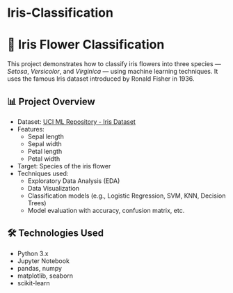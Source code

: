 # Iris-Classification

# 🌸 Iris Flower Classification

This project demonstrates how to classify iris flowers into three species — *Setosa*, *Versicolor*, and *Virginica* — using machine learning techniques. It uses the famous Iris dataset introduced by Ronald Fisher in 1936.

## 📊 Project Overview

- Dataset: [UCI ML Repository - Iris Dataset](https://archive.ics.uci.edu/ml/datasets/iris)
- Features:
  - Sepal length
  - Sepal width
  - Petal length
  - Petal width
- Target: Species of the iris flower
- Techniques used:
  - Exploratory Data Analysis (EDA)
  - Data Visualization
  - Classification models (e.g., Logistic Regression, SVM, KNN, Decision Trees)
  - Model evaluation with accuracy, confusion matrix, etc.

## 🛠️ Technologies Used

- Python 3.x
- Jupyter Notebook
- pandas, numpy
- matplotlib, seaborn
- scikit-learn
